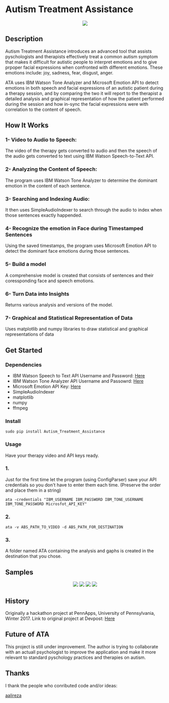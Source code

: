 # Autism Treatment Assistance

<!-- <img align="center" src="https://github.com/ParhamP/Autism_Treatment_Assistance/blob/master/images/logo.png?raw=true" alt="..."> -->

<p align="center">
<img src="https://github.com/ParhamP/Autism_Treatment_Assistance/blob/master/images/logo.png?raw=true">
</p>

## Description

Autism Treatment Assistance introduces an advanced tool that assists pyschologists and therapists effectively treat a common autism symptom that makes it difficult for autistic people to interpret emotions and to give prpoper facial expressions when confronted with different emotions. These emotions include: joy, sadness, fear, disgust, anger.


ATA uses IBM Watson Tone Analyzer and Microsoft Emotion API to detect emotions in both speech and facial expressions of an autistic patient during a therapy session, and by comparing the two it will report to the therapist a detailed analysis and graphical representation of how the patient performed during the session and how in-sync the facial expressions were with correlation to the content of speech.

## How It Works

### 1- Video to Audio to Speech:

The video of the therapy gets converted to audio and then the speech of the audio gets converted to text using IBM Watson Speech-to-Text API.

### 2- Analyzing the Content of Speech:

The program uses IBM Watson Tone Analyzer to determine the dominant emotion in the content of each sentence.

### 3- Searching and Indexing Audio:

It then uses SimpleAudioIndexer to search through the audio to index when those sentences exactly 
happended.

### 4- Recognize the emotion in Face during Timestamped Sentences

Using the saved timestamps, the program uses Microsoft Emotion API to detect the dominant face emotions during those sentences.

### 5- Build a model

A comprehensive model is created that consists of sentences and their coressponding face and speech emotions. 

### 6- Turn Data into Insights

Returns various analysis and versions of the model.

### 7- Graphical and Statistical Representation of Data

Uses matplotlib and numpy libraries to draw statistical and graphical representations of data


## Get Started

### Dependencies

- IBM Watson Speech to Text API Username and Password: [Here](https://www.ibm.com/watson/developercloud/doc/getting_started/gs-credentials.shtml> "IBM_GetStarted")
- IBM Watson Tone Analyzer API Username and Passowrd: [Here](https://console.ng.bluemix.net/registration/?target=/catalog/services/tone-analyzer/> "IBM_GetStarted")
- Microsoft Emotion API Key: [Here](https://www.microsoft.com/cognitive-services/en-us/sign-up> "Microsoft_GetStarted")
- SimpleAudioIndexer
- matplotlib
- numpy
- ffmpeg

### Install

`sudo pip install Autism_Treatment_Assistance`

### Usage

Have your therapy video and API keys ready.

### 1.
Just for the first time let the program (using ConfigParser) save your API credentials so you don't have to enter them each time. (Preserve the order and place them in a string)

`ata -credentials "IBM_USERNAME IBM_PASSWORD IBM_TONE_USERNAME IBM_TONE_PASSWORD Microsfot_API_KEY"`

### 2.
`ata -v ABS_PATH_TO_VIDEO -d ABS_PATH_FOR_DESTINATION`

### 3.
A folder named ATA containing the analysis and gaphs is created in the destination that you chose.

## Samples

<p align="center">
<img src="https://github.com/ParhamP/Autism_Treatment_Assistance/blob/master/images/emotions_total.png?raw=true">
<img src="https://github.com/ParhamP/Autism_Treatment_Assistance/blob/master/images/matchness.png?raw=true">
<img src="https://github.com/ParhamP/Autism_Treatment_Assistance/blob/master/images/general_data.png?raw=true">
<img src="https://github.com/ParhamP/Autism_Treatment_Assistance/blob/master/images/emotions_matched.png?raw=true">
</p>

## History

Originally a hackathon project at PennApps, University of Pennsylvania, Winter 2017. Link to original project at Devpost: [Here](https://devpost.com/software/autism-treatment-assistance> "Here")

## Future of ATA

This project is still under improvement. The author is trying to collaborate with an actuall psychologist to improve the application and make it more relevant to standard pyschology practices and therapies on autism.

## Thanks

I thank the people who conributed code and/or ideas:

[aalireza](https://github.com/aalireza> "aalireza")
